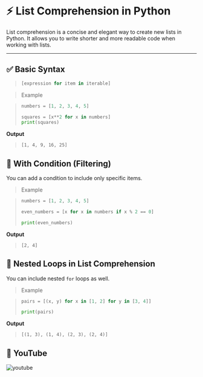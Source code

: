 # ⚡ List Comprehension in Python

List comprehension is a concise and elegant way to create new lists in Python. It allows you to write shorter and more readable code when working with lists.

---

## ✅ Basic Syntax

>```python
>[expression for item in iterable]
>```

> Example

>```python 
>numbers = [1, 2, 3, 4, 5]
>
>squares = [x**2 for x in numbers]
>print(squares)
>```

**Output**

>```
>[1, 4, 9, 16, 25]
>```

## 🧪 With Condition (Filtering)
You can add a condition to include only specific items.

> Example

>```python
>numbers = [1, 2, 3, 4, 5]
>
>even_numbers = [x for x in numbers if x % 2 == 0]
>
>print(even_numbers)
>```

**Output**

>```
>[2, 4]
>```

## 🔁 Nested Loops in List Comprehension

You can include nested `for` loops as well.

> Example

>```python
>pairs = [(x, y) for x in [1, 2] for y in [3, 4]]
>
>print(pairs)
>```

**Output**

>```
>[(1, 3), (1, 4), (2, 3), (2, 4)]
>```

## 🎥 YouTube
![youtube]()


